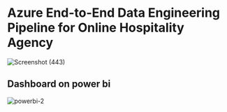<h1>Azure End-to-End Data Engineering Pipeline for Online Hospitality Agency</h1>

![Screenshot (443)](https://github.com/Dipeshgandhi131/Bigdata_projects/assets/91051383/ad877ae2-53b7-4274-8c51-c94923819422)

<h2>Dashboard on power bi</h2>

![powerbi-2](https://github.com/Dipeshgandhi131/Bigdata_projects/assets/91051383/6b39d69e-7ec9-4162-a969-cc54304df795)
